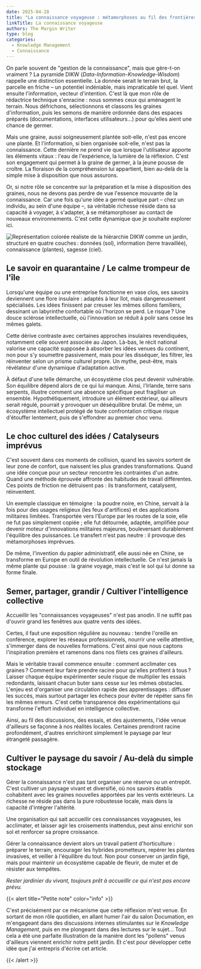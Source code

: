 ```yaml
---
date: 2025-04-28
title: "La connaissance voyageuse : métamorphoses au fil des frontières"
linkTitle: La connaissance voyageuse
authors: The Margin Writer
type: blog
categories:
  - Knowledge Management
  - Connaissance
---
```


On parle souvent de "gestion de la connaissance", mais que gère-t-on vraiment ? La pyramide DIKW (*Data-Information-Knowledge-Wisdom*) rappelle une distinction essentielle. La donnée serait le terrain brut, la parcelle en friche – un potentiel indéniable, mais impraticable tel quel. Vient ensuite l'information, vecteur d'intention. C'est là que mon rôle de rédactrice technique s'enracine : nous sommes ceux qui aménagent le terrain. Nous défrichons, sélectionnons et classons les graines d'information, puis les semons de manière ordonnée dans des espaces préparés (documentations, interfaces utilisateurs...) pour qu'elles aient une chance de germer.

Mais une graine, aussi soigneusement plantée soit-elle, n'est pas encore une plante. Et l'information, si bien organisée soit-elle, n'est pas la connaissance. Cette dernière ne prend vie que lorsque l'utilisateur apporte les éléments vitaux : l'eau de l'expérience, la lumière de la réflexion. C'est son engagement qui permet à la graine de germer, à la jeune pousse de croître. La floraison de la compréhension lui appartient, bien au-delà de la simple mise à disposition que nous assurons.

Or, si notre rôle se concentre sur la préparation et la mise à disposition des graines, nous ne devons pas perdre de vue l'essence mouvante de la connaissance. Car une fois qu'une idée a germé quelque part – chez un individu, au sein d'une équipe –, sa véritable richesse réside dans sa capacité à voyager, à s'adapter, à se métamorphoser au contact de nouveaux environnements. C'est cette dynamique que je souhaite explorer ici.

![Représentation colorée réaliste de la hiérarchie DIKW comme un jardin, structuré en quatre couches : données (sol), information (terre travaillée), connaissance (plantes), sagesse (ciel).](https://images-wixmp-ed30a86b8c4ca887773594c2.wixmp.com/f/09c917d0-f5ca-4b29-a706-5e3ed5489e13/djmdxm0-ca33c419-4922-4648-912e-3b9375090d99.png/v1/fill/w_1095,h_730,q_70,strp/kmphoto.png-pre.jpg?token=eyJ0eXAiOiJKV1QiLCJhbGciOiJIUzI1NiJ9.eyJzdWIiOiJ1cm46YXBwOjdlMGQxODg5ODIyNjQzNzNhNWYwZDQxNWVhMGQyNmUwIiwiaXNzIjoidXJuOmFwcDo3ZTBkMTg4OTgyMjY0MzczYTVmMGQ0MTVlYTBkMjZlMCIsIm9iaiI6W1t7ImhlaWdodCI6Ijw9MTAyNCIsInBhdGgiOiJcL2ZcLzA5YzkxN2QwLWY1Y2EtNGIyOS1hNzA2LTVlM2VkNTQ4OWUxM1wvZGptZHhtMC1jYTMzYzQxOS00OTIyLTQ2NDgtOTEyZS0zYjkzNzUwOTBkOTkucG5nIiwid2lkdGgiOiI8PTE1MzYifV1dLCJhdWQiOlsidXJuOnNlcnZpY2U6aW1hZ2Uub3BlcmF0aW9ucyJdfQ.i9T-Y0i7qVq93vgm4FhVDOkxvttIckg_EXkUyK4m6k0)

## Le savoir en quarantaine / Le calme trompeur de l'île

Lorsqu'une équipe ou une entreprise fonctionne en vase clos, ses savoirs deviennent une flore insulaire : adaptés à leur îlot, mais dangereusement spécialisés. Les idées finissent par creuser les mêmes sillons familiers, dessinant un labyrinthe confortable où l'horizon se perd. Le risque ? Une douce sclérose intellectuelle, où l'innovation se réduit à polir sans cesse les mêmes galets.

Cette dérive contraste avec certaines approches insulaires revendiquées, notamment celle souvent associée au Japon. Là-bas, le récit national valorise une capacité supposée à absorber les idées venues du continent, non pour s'y soumettre passivement, mais pour les disséquer, les filtrer, les réinventer selon un prisme culturel propre. Un mythe, peut-être, mais révélateur d'une dynamique d'adaptation active.

À défaut d'une telle démarche, un écosystème clos peut devenir vulnérable. Son équilibre dépend alors de ce qui lui manque. Ainsi, l'Irlande, terre sans serpents, illustre comment une absence spécifique peut fragiliser un ensemble. Hypothétiquement, introduire un élément extérieur, qui ailleurs serait régulé, pourrait y provoquer un déséquilibre brutal. De même, un écosystème intellectuel protégé de toute confrontation critique risque d'étouffer lentement, puis de s'effondrer au premier choc venu.

## Le choc culturel des idées / Catalyseurs imprévus

C'est souvent dans ces moments de collision, quand les savoirs sortent de leur zone de confort, que naissent les plus grandes transformations. Quand une idée conçue pour un secteur rencontre les contraintes d'un autre. Quand une méthode éprouvée affronte des habitudes de travail différentes. Ces points de friction ne détruisent pas : ils transforment, catalysent, réinventent.

Un exemple classique en témoigne : la poudre noire, en Chine, servait à la fois pour des usages religieux (les feux d'artifices) et des applications militaires limitées. Transportée vers l'Europe par les routes de la soie, elle ne fut pas simplement copiée ; elle fut détournée, adaptée, amplifiée pour devenir moteur d'innovations militaires majeures, bouleversant durablement l'équilibre des puissances. Le transfert n'est pas neutre : il provoque des métamorphoses imprévues.

De même, l'invention du papier administratif, elle aussi née en Chine, se transforme en Europe en outil de révolution intellectuelle. Ce n'est jamais la même plante qui pousse : la graine voyage, mais c'est le sol qui lui donne sa forme finale.

## Semer, partager, grandir / Cultiver l'intelligence collective

Accueillir les "connaissances voyageuses" n'est pas anodin. Il ne suffit pas d'ouvrir grand les fenêtres aux quatre vents des idées.

Certes, il faut une exposition régulière au nouveau : tendre l'oreille en conférence, explorer les réseaux professionnels, nourrir une veille attentive, s'immerger dans de nouvelles formations. C'est ainsi que nous captons l'inspiration première et ramenons dans nos filets ces graines d'ailleurs.

Mais le véritable travail commence ensuite : comment acclimater ces graines ? Comment leur faire prendre racine pour qu'elles profitent à tous ? Laisser chaque équipe expérimenter seule risque de multiplier les essais redondants, laissant chacun buter sans cesse sur les mêmes obstacles. L'enjeu est d'organiser une circulation rapide des apprentissages : diffuser les succès, mais surtout partager les échecs pour éviter de répéter sans fin les mêmes erreurs. C'est cette transparence des expérimentations qui transforme l'effort individuel en intelligence collective.

Ainsi, au fil des discussions, des essais, et des ajustements, l'idée venue d'ailleurs se façonne à nos réalités locales. Certaines prendront racine profondément, d'autres enrichiront simplement le paysage par leur étrangeté passagère.

## Cultiver le paysage du savoir / Au-delà du simple stockage

Gérer la connaissance n'est pas tant organiser une réserve ou un entrepôt. C'est cultiver un paysage vivant et diversifié, où nos savoirs établis cohabitent avec les graines nouvelles apportées par les vents extérieurs. La richesse ne réside pas dans la pure robustesse locale, mais dans la capacité d'intégrer l'altérité.

Une organisation qui sait accueillir ces connaissances voyageuses, les acclimater, et laisser agir les croisements inattendus, peut ainsi enrichir son sol et renforcer sa propre croissance.

Gérer la connaissance devient alors un travail patient d'horticulture : préparer le terrain, encourager les hybrides prometteurs, repérer les plantes invasives, et veiller à l'équilibre du tout. Non pour conserver un jardin figé, mais pour maintenir un écosystème capable de fleurir, de muter et de résister aux tempêtes.

*Rester jardinier du vivant, toujours prêt à accueillir ce qui n'est pas encore prévu.*

{{< alert title="Petite note" color="info" >}}

C'est précisément par ce mécanisme que cette réflexion m'est venue. En sortant de mon rôle quotidien, en allant humer l'air du salon Documation, en m'engageant dans des discussions internes stimulantes sur le *Knowledge Management*, puis en me plongeant dans des lectures sur le sujet... Tout cela a été une parfaite illustration de la manière dont les "pollens" venus d'ailleurs viennent enrichir notre petit jardin. Et c'est pour développer cette idée que j'ai entrepris d'écrire cet article.

{{< /alert >}}

